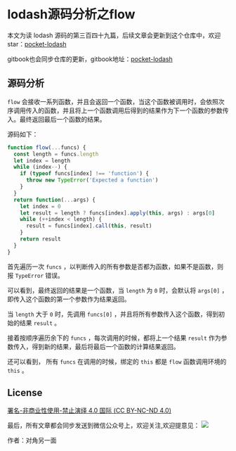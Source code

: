 # lodash源码分析之flow

本文为读 lodash 源码的第三百四十九篇，后续文章会更新到这个仓库中，欢迎 star：[pocket-lodash](https://github.com/yeyuqiudeng/pocket-lodash)

gitbook也会同步仓库的更新，gitbook地址：[pocket-lodash](https://www.gitbook.com/book/yeyuqiudeng/pocket-lodash/details)

## 源码分析

`flow` 会接收一系列函数，并且会返回一个函数，当这个函数被调用时，会依照次序调用传入的函数，并且将上一个函数调用后得到的结果作为下一个函数的参数传入。最终返回最后一个函数的结果。

源码如下：

```javascript
function flow(...funcs) {
  const length = funcs.length
  let index = length
  while (index--) {
    if (typeof funcs[index] !== 'function') {
      throw new TypeError('Expected a function')
    }
  }
  return function(...args) {
    let index = 0
    let result = length ? funcs[index].apply(this, args) : args[0]
    while (++index < length) {
      result = funcs[index].call(this, result)
    }
    return result
  }
}
```

首先遍历一次 `funcs` ，以判断传入的所有参数是否都为函数，如果不是函数，则报 `TypeError` 错误。

可以看到，最终返回的结果是一个函数，当 `length` 为 `0` 时，会默认将 `args[0]` ，即传入这个函数的第一个参数作为结果返回。

当 `length` 大于 `0` 时，先调用 `funcs[0]` ，并且将所有参数传入这个函数，得到初始的结果 `result` 。

接着按顺序遍历余下的 `funcs` ，每次调用的时候，都将上一个结果 `result` 作为参数传入，得到新的结果，最后将最后一个函数的计算结果返回。

还可以看到， 所有 `funcs` 在调用的时候，绑定的 `this` 都是 `flow` 函数调用环境的 `this` 。

## License 

[署名-非商业性使用-禁止演绎 4.0 国际 (CC BY-NC-ND 4.0)](http://creativecommons.org/licenses/by-nc-nd/4.0/)

最后，所有文章都会同步发送到微信公众号上，欢迎关注,欢迎提意见：  ![](https://raw.githubusercontent.com/yeyuqiudeng/resource/master/images/qrcode_front-end-article.jpg) 

作者：对角另一面 

